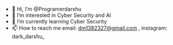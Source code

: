 - 👋 Hi, I’m @Programerdarshu
- 👀 I’m interested in Cyber Security and AI 
- 🌱 I’m currently learning Cyber Security
- 📫 How to reach me email: dm1382327@gmail.com , instagram: dark_darshu_  
<!---
Programerdarshu/Programerdarshu is a ✨ special ✨ repository because its `README.md` (this file) appears on your GitHub profile.
You can click the Preview link to take a look at your changes.
--->
